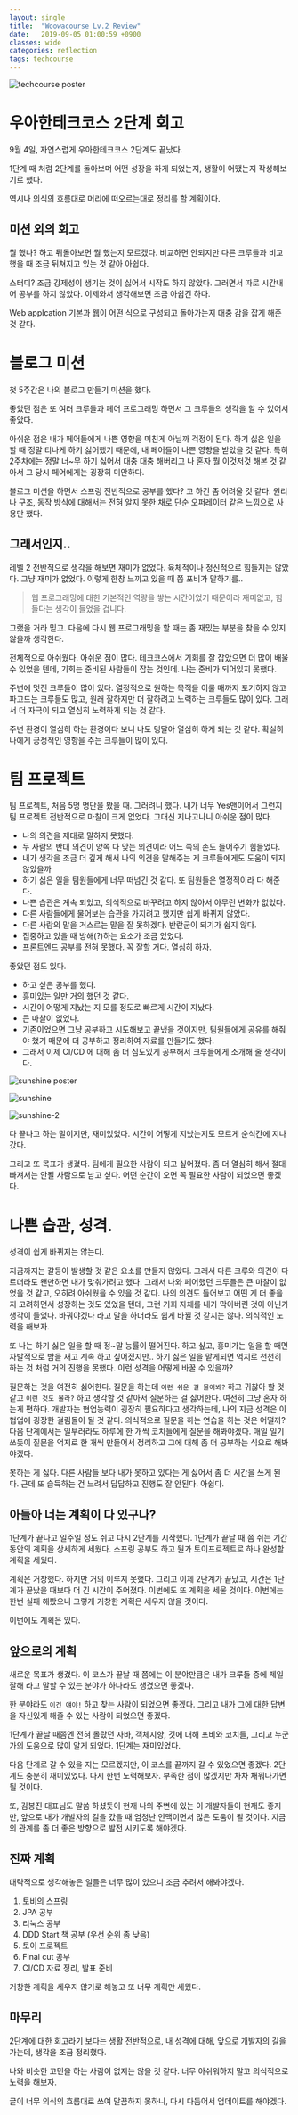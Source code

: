 ```yaml
---
layout: single
title:  "Woowacourse Lv.2 Review"
date:   2019-09-05 01:00:59 +0900
classes: wide
categories: reflection
tags: techcourse
---
```


![techcourse poster](/assets/img/reflection/techcourse_poster.jpeg)

# 우아한테크코스 2단계 회고

9월 4일, 자연스럽게 우아한테크코스 2단계도 끝났다.

1단계 때 처럼 2단계를 돌아보며 어떤 성장을 하게 되었는지, 생활이 어땠는지 작성해보기로 했다.

역시나 의식의 흐름대로 머리에 떠오르는대로 정리를 할 계획이다.

## 미션 외의 회고

뭘 했나? 하고 뒤돌아보면 뭘 했는지 모르겠다. 비교하면 안되지만 다른 크루들과 비교했을 때 조금 뒤쳐지고 있는 것 같아 아쉽다.

스터디? 조금 강제성이 생기는 것이 싫어서 시작도 하지 않았다. 그러면서 따로 시간내어 공부를 하지 않았다. 이제와서 생각해보면 조금 아쉽긴 하다.

Web applcation 기본과 웹이 어떤 식으로 구성되고 돌아가는지 대충 감을 잡게 해준 것 같다.

# 블로그 미션

첫 5주간은 나의 블로그 만들기 미션을 했다. 

좋았던 점은 또 여러 크루들과 페어 프로그래밍 하면서 그 크루들의 생각을 알 수 있어서 좋았다. 

아쉬운 점은 내가 페어들에게 나쁜 영향을 미친게 아닐까 걱정이 된다. 하기 싫은 일을 할 때 정말 티나게 하기 싫어했기 때문에, 내 페어들이 나쁜 영향을 받았을 것 같다. 특히 2주차에는 정말 너~무 하기 싫어서 대충 대충 해버리고 나 혼자 뭘 이것저것 해본 것 같아서 그 당시 페어에게는 굉장히 미안하다.

블로그 미션을 하면서 스프링 전반적으로 공부를 했다? 고 하긴 좀 어려울 것 같다. 원리나 구조, 동작 방식에 대해서는 전혀 알지 못한 채로 단순 오퍼레이터 같은 느낌으로 사용만 했다. 

## 그래서인지..

레벨 2 전반적으로 생각을 해보면 재미가 없었다. 육체적이나 정신적으로 힘들지는 않았다. 그냥 재미가 없었다. 이렇게 한창 느끼고 있을 때 쯤 포비가 말하기를..

> 웹 프로그래밍에 대한 기본적인 역량을 쌓는 시간이었기 때문이라 재미없고, 힘들다는 생각이 들었을 겁니다.

그랬을 거라 믿고. 다음에 다시 웹 프로그래밍을 할 때는 좀 재밌는 부분을 찾을 수 있지 않을까 생각한다.

전체적으로 아쉬웠다. 아쉬운 점이 많다. 테크코스에서 기회를 잘 잡았으면 더 많이 배울 수 있었을 텐데, 기회는 준비된 사람들이 잡는 것인데. 나는 준비가 되어있지 못했다.

주변에 멋진 크루들이 많이 있다. 열정적으로 원하는 목적을 이룰 때까지 포기하지 않고 파고드는 크루들도 많고, 원래 잘하지만 더 잘하려고 노력하는 크루들도 많이 있다. 그래서 더 자극이 되고 열심히 노력하게 되는 것 같다. 

주변 환경이 열심히 하는 환경이다 보니 나도 덩달아 열심히 하게 되는 것 같다. 확실히 나에게 긍정적인 영향을 주는 크루들이 많이 있다.

# 팀 프로젝트

팀 프로젝트, 처음 5명 명단을 봤을 때. 그러려니 했다. 내가 너무 Yes맨이어서 그런지 팀 프로젝트 전반적으로 마찰이 크게 없었다. 그대신 지나고나니 아쉬운 점이 많다. 

- 나의 의견을 제대로 말하지 못했다.
- 두 사람의 반대 의견이 양쪽 다 맞는 의견이라 어느 쪽의 손도 들어주기 힘들었다.
- 내가 생각을 조금 더 깊게 해서 나의 의견을 말해주는 게 크루들에게도 도움이 되지 않았을까
- 하기 싫은 일을 팀원들에게 너무 떠넘긴 것 같다. 또 팀원들은 열정적이라 다 해준다.
- 나쁜 습관은 계속 되었고, 의식적으로 바꾸려고 하지 않아서 아무런 변화가 없었다.
- 다른 사람들에게 물어보는 습관을 가지려고 했지만 쉽게 바뀌지 않았다.
- 다른 사람의 말을 거스르는 말을 잘 못하겠다. 반란군이 되기가 쉽지 않다.
- 집중하고 있을 때 방해(?)하는 요소가 조금 있었다. 
- 프론트엔드 공부를 전혀 못했다. 꼭 잘할 거다. 열심히 하자.

좋았던 점도 있다.
- 하고 싶은 공부를 했다.
- 흥미있는 일만 거의 했던 것 같다.
- 시간이 어떻게 지났는 지 모를 정도로 빠르게 시간이 지났다.
- 큰 마찰이 없었다.
- 기존이었으면 그냥 공부하고 시도해보고 끝냈을 것이지만, 팀원들에게 공유를 해줘야 했기 때문에 더 공부하고 정리하여 자료를 만들기도 했다.
- 그래서 이제 CI/CD 에 대해 좀 더 심도있게 공부해서 크루들에게 소개해 줄 생각이다.

![sunshine poster](/assets/img/reflection/sunshine_poster.jpeg)

![sunshine](/assets/img/reflection/sunshine.jpeg)

![sunshine-2](/assets/img/reflection/sunshine2.jpeg)

다 끝나고 하는 말이지만, 재미있었다. 시간이 어떻게 지났는지도 모르게 순식간에 지나갔다. 

그리고 또 목표가 생겼다. 팀에게 필요한 사람이 되고 싶어졌다. 좀 더 열심히 해서 절대 빠져서는 안될 사람으로 남고 싶다. 어떤 순간이 오면 꼭 필요한 사람이 되었으면 좋겠다.

# 나쁜 습관, 성격.
성격이 쉽게 바뀌지는 않는다. 

지금까지는 갈등이 발생할 것 같은 요소를 만들지 않았다. 그래서 다른 크루와 의견이 다르더라도 왠만하면 내가 맞춰가려고 했다. 그래서 나와 페어했던 크루들은 큰 마찰이 없었을 것 같고, 오히려 아쉬웠을 수 있을 것 같다. 나의 의견도 들어보고 어떤 게 더 좋을 지 고려하면서 성장하는 것도 있었을 텐데, 그런 기회 자체를 내가 막아버린 것이 아닌가 생각이 들었다. 바꿔야겠다 라고 말을 하더라도 쉽게 바뀔 것 같지는 않다. 의식적인 노력을 해보자.

또 나는 하기 싫은 일을 할 때 정~말 능률이 떨어진다. 하고 싶고, 흥미가는 일을 할 때면 자발적으로 밤을 새고 계속 하고 싶어졌지만.. 하기 싫은 일을 맡게되면 억지로 천천히 하는 것 처럼 거의 진행을 못했다. 이런 성격을 어떻게 바꿀 수 있을까? 

질문하는 것을 여전히 싫어한다. 질문을 하는데 `이런 쉬운 걸 물어봐?` 하고 귀찮아 할 것 같고 `이런 것도 몰라?` 하고 생각할 것 같아서 질문하는 걸 싫어한다. 여전히 그냥 혼자 하는게 편하다. 개발자는 협업능력이 굉장히 필요하다고 생각하는데, 나의 지금 성격은 이 협업에 굉장한 걸림돌이 될 것 같다. 의식적으로 질문을 하는 연습을 하는 것은 어떨까? 다음 단계에서는 일부러라도 하루에 한 개씩 코치들에게 질문을 해봐야겠다. 매일 일기 쓰듯이 질문을 억지로 한 개씩 만들어서 정리하고 그에 대해 좀 더 공부하는 식으로 해봐야겠다.

못하는 게 싫다. 다른 사람들 보다 내가 못하고 있다는 게 싫어서 좀 더 시간을 쓰게 된다. 근데 또 습득하는 건 느려서 답답하고 진행도 잘 안된다. 아쉽다.

## 아들아 너는 계획이 다 있구나?

1단계가 끝나고 일주일 정도 쉬고 다시 2단계를 시작했다. 1단계가 끝날 때 쯤 쉬는 기간 동안의 계획을 상세하게 세웠다. 스프링 공부도 하고 뭔가 토이프로젝트로 하나 완성할 계획을 세웠다. 

계획은 거창했다. 하지만 거의 이루지 못했다. 그리고 이제 2단계가 끝났고, 시간은 1단계가 끝났을 때보다 더 긴 시간이 주어졌다. 이번에도 또 계획을 세울 것이다. 이번에는 한번 실패 해봤으니 그렇게 거창한 계획은 세우지 않을 것이다.

이번에도 계획은 있다.

## 앞으로의 계획

새로운 목표가 생겼다. 이 코스가 끝날 때 쯤에는 이 분야만큼은 내가 크루들 중에 제일 잘해 라고 말할 수 있는 분야가 하나라도 생겼으면 좋겠다. 

한 분야라도 `이건 얘야!` 하고 찾는 사람이 되었으면 좋겠다. 그리고 내가 그에 대한 답변을 자신있게 해줄 수 있는 사람이 되었으면 좋겠다.

1단계가 끝날 때쯤엔 전혀 몰랐던 자바, 객체지향, 깃에 대해 포비와 코치들, 그리고 누군가의 도움으로 많이 알게 되었다. 1단계는 재미있었다. 

다음 단계로 갈 수 있을 지는 모르겠지만, 이 코스를 끝까지 갈 수 있었으면 좋겠다. 2단계도 충분히 재미있었다. 다시 한번 노력해보자. 부족한 점이 많겠지만 차차 채워나가면 될 것이다.

또, 김봉진 대표님도 말씀 하셨듯이 현재 나의 주변에 있는 이 개발자들이 현재도 좋지만, 앞으로 내가 개발자의 길을 갔을 때 엄청난 인맥이면서 많은 도움이 될 것이다. 지금의 관계를 좀 더 좋은 방향으로 발전 시키도록 해야겠다.

## 진짜 계획

대략적으로 생각해놓은 일들은 너무 많이 있으니 조금 추려서 해봐야겠다.

1. 토비의 스프링
2. JPA 공부
3. 리눅스 공부
4. DDD Start 책 공부 (우선 순위 좀 낮음)
5. 토이 프로젝트
6. Final cut 공부
7. CI/CD 자료 정리, 발표 준비

거창한 계획을 세우지 않기로 해놓고 또 너무 계획만 세웠다.

## 마무리

2단계에 대한 회고라기 보다는 생활 전반적으로, 내 성격에 대해, 앞으로 개발자의 길을 가는데, 생각을 조금 정리했다. 

나와 비슷한 고민을 하는 사람이 없지는 않을 것 같다. 너무 아쉬워하지 말고 의식적으로 노력을 해보자.

글이 너무 의식의 흐름대로 쓰여 말끔하지 못하니, 다시 다듬어서 업데이트를 해야겠다.